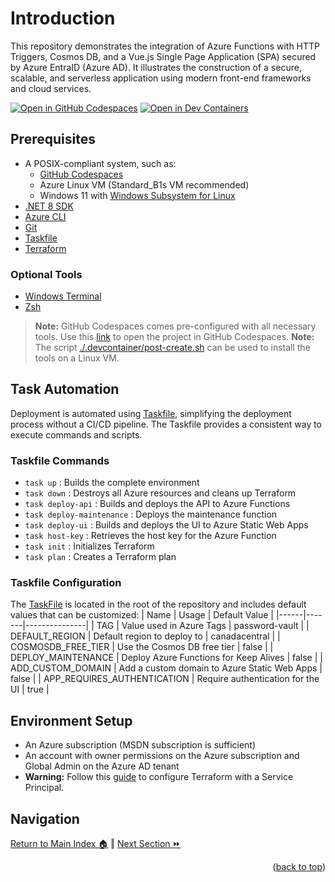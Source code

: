 # Introduction 
This repository demonstrates the integration of Azure Functions with HTTP Triggers, Cosmos DB, and a Vue.js Single Page Application (SPA) secured by Azure EntraID (Azure AD). It illustrates the construction of a secure, scalable, and serverless application using modern front-end frameworks and cloud services.

[![Open in GitHub Codespaces](https://img.shields.io/static/v1?style=for-the-badge&label=GitHub+Codespaces&message=Open&color=brightgreen&logo=github)](https://codespaces.new/briandenicola/password-vault?quickstart=1)
[![Open in Dev Containers](https://img.shields.io/static/v1?style=for-the-badge&label=Dev%20Containers&message=Open&color=blue&logo=visualstudiocode)](https://vscode.dev/redirect?url=vscode://ms-vscode-remote.remote-containers/cloneInVolume?url=https://github.com/briandenicola/password-vault)  

## Prerequisites
* A POSIX-compliant system, such as:
    * [GitHub Codespaces](https://github.com/features/codespaces)
    * Azure Linux VM (Standard_B1s VM recommended)
    * Windows 11 with [Windows Subsystem for Linux](https://docs.microsoft.com/en-us/windows/wsl/install)
* [.NET 8 SDK](https://dotnet.microsoft.com/download)
* [Azure CLI](https://docs.microsoft.com/en-us/cli/azure/install-azure-cli)
* [Git](https://git-scm.com/)
* [Taskfile](https://taskfile.dev/#/)
* [Terraform](https://www.terraform.io/)

### Optional Tools
* [Windows Terminal](https://aka.ms/terminal)
* [Zsh](https://ohmyz.sh/)
    
> **Note:** GitHub Codespaces comes pre-configured with all necessary tools. Use this [link](https://codespaces.new/briandenicola/password-vault?quickstart=1) to open the project in GitHub Codespaces.
> **Note:** The script [./.devcontainer/post-create.sh](./.devcontainer/post-create.sh) can be used to install the tools on a Linux VM.

## Task Automation
Deployment is automated using [Taskfile](https://taskfile.dev/#/), simplifying the deployment process without a CI/CD pipeline. The Taskfile provides a consistent way to execute commands and scripts.

### Taskfile Commands
* `task up`                  : Builds the complete environment
* `task down`                : Destroys all Azure resources and cleans up Terraform
* `task deploy-api`          : Builds and deploys the API to Azure Functions
* `task deploy-maintenance`  : Deploys the maintenance function
* `task deploy-ui`           : Builds and deploys the UI to Azure Static Web Apps
* `task host-key`            : Retrieves the host key for the Azure Function
* `task init`                : Initializes Terraform
* `task plan`                : Creates a Terraform plan

### Taskfile Configuration
The [TaskFile](../TaskFile.yaml) is located in the root of the repository and includes default values that can be customized:
| Name | Usage | Default Value |
|------|-------|---------------|
| TAG | Value used in Azure Tags | password-vault |
| DEFAULT_REGION | Default region to deploy to | canadacentral |
| COSMOSDB_FREE_TIER | Use the Cosmos DB free tier | false |
| DEPLOY_MAINTENANCE | Deploy Azure Functions for Keep Alives | false |
| ADD_CUSTOM_DOMAIN | Add a custom domain to Azure Static Web Apps | false |
| APP_REQUIRES_AUTHENTICATION | Require authentication for the UI | true |

## Environment Setup
* An Azure subscription (MSDN subscription is sufficient)
* An account with owner permissions on the Azure subscription and Global Admin on the Azure AD tenant
* **Warning:** Follow this [guide](https://learn.microsoft.com/en-us/azure/developer/terraform/get-started-cloud-shell-powershell?tabs=bash) to configure Terraform with a Service Principal.

## Navigation
[Return to Main Index 🏠](../README.md) ‖
[Next Section ⏩](./docs/entra.md)
<p align="right">(<a href="#prerequisites">back to top</a>)</p>
